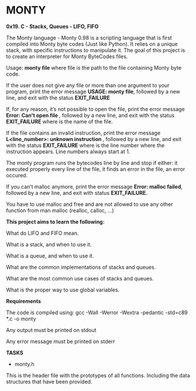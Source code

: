 # MONTY
**0x19. C - Stacks, Queues - LIFO, FIFO**

The Monty language - Monty 0.98 is a scripting language that is first compiled into Monty byte codes (Just like Python). It relies on a unique stack, with specific instructions to manipulate it. The goal of this project is to create an interpreter for Monty ByteCodes files.

Usage: **monty file** where file is the path to the file containing Monty byte code.

If the user does not give any file or more than one argument to your program, print the error message **USAGE: monty file**, followed by a new line, and exit with the status **EXIT_FAILURE**

If, for any reason, it’s not possible to open the file, print the error message **Error: Can't open file <file>**, followed by a new line, and exit with the status **EXIT_FAILURE**
where **<file>** is the name of the file.

If the file contains an invalid instruction, print the error message **L<line_number>: unknown instruction <opcode>**, followed by a new line, and exit with the status **EXIT_FAILURE**
where is the line number where the instruction appears. Line numbers always start at 1.

The monty program runs the bytecodes line by line and stop if either: it executed properly every line of the file, it finds an error in the file, an error occured. 

If you can’t malloc anymore, print the error message **Error: malloc failed**, followed by a new line, and exit with status **EXIT_FAILURE.**

You have to use malloc and free and are not allowed to use any other function from man malloc (realloc, calloc, …)

**This project aims to learn the following:**

What do LIFO and FIFO mean.

What is a stack, and when to use it.

What is a queue, and when to use it.

What are the common implementations of stacks and queues.

What are the most common use cases of stacks and queues.

What is the proper way to use global variables.

**Requirements**

The code is compiled using: gcc -Wall -Werror -Wextra -pedantic -std=c89 *.c -o monty

Any output must be printed on stdout

Any error message must be printed on stderr

**TASKS**

* monty.h

This is the header file with the prototypes of all functions. Including the data structures that have been provided.





